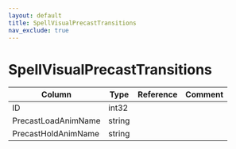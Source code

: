 ```yaml
---
layout: default
title: SpellVisualPrecastTransitions
nav_exclude: true
---
```

# SpellVisualPrecastTransitions

| Column | Type | Reference | Comment |
|--------|------|-----------|---------|
|ID|int32|||
|PrecastLoadAnimName|string|||
|PrecastHoldAnimName|string|||
